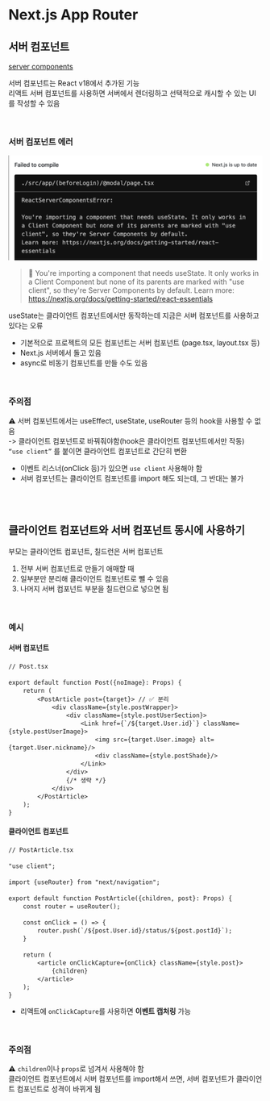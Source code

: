 # Next.js App Router

## 서버 컴포넌트

[server components](https://nextjs.org/docs/app/building-your-application/rendering/server-components)

서버 컴포넌트는 React v18에서 추가된 기능  
리액트 서버 컴포넌트를 사용하면 서버에서 렌더링하고 선택적으로 캐시할 수 있는 UI를 작성할 수 있음 

<br>

### 서버 컴포넌트 에러 

![](../Images/Next_서버컴포넌트에러.png)

> 🚨 You're importing a component that needs useState. It only works in a Client Component but none of its parents are marked with "use client", so they're Server Components by default.
Learn more: https://nextjs.org/docs/getting-started/react-essentials

useState는 클라이언트 컴포넌트에서만 동작하는데 지금은 서버 컴포넌트를 사용하고 있다는 오류

* 기본적으로 프로젝트의 모든 컴포넌트는 서버 컴포넌트 (page.tsx, layout.tsx 등)
* Next.js 서버에서 돌고 있음
* async로 비동기 컴포넌트를 만들 수도 있음

<br>

### 주의점 

⚠️ 서버 컴포넌트에서는 useEffect, useState, useRouter 등의 hook을 사용할 수 없음  
-> 클라이언트 컴포넌트로 바꿔줘야함(hook은 클라이언트 컴포넌트에서만 작동)   
`“use client”` 를 붙이면 클라이언트 컴포넌트로 간단히 변환 

* 이벤트 리스너(onClick 등)가 있으면 `use client` 사용해야 함 
* 서버 컴포넌트는 클라이언트 컴포넌트를 import 해도 되는데, 그 반대는 불가

<br><br>

## 클라이언트 컴포넌트와 서버 컴포넌트 동시에 사용하기

부모는 클라이언트 컴포넌트, 칠드런은 서버 컴포넌트 

1. 전부 서버 컴포넌트로 만들기 애매할 때 
2. 일부분만 분리해 클라이언트 컴포넌트로 뺄 수 있음 
3. 나머지 서버 컴포넌트 부분을 칠드런으로 넣으면 됨

<br>

### 예시

#### 서버 컴포넌트 

```tsx
// Post.tsx

export default function Post({noImage}: Props) {
    return (
        <PostArticle post={target}> // ✅ 분리
            <div className={style.postWrapper}>
                <div className={style.postUserSection}>
                    <Link href={`/${target.User.id}`} className={style.postUserImage}>
                        <img src={target.User.image} alt={target.User.nickname}/>
                        <div className={style.postShade}/>
                    </Link>
                </div>
                {/* 생략 */}
            </div>
        </PostArticle>
    );
}
```

#### 클라이언트 컴포넌트

```tsx
// PostArticle.tsx

"use client";

import {useRouter} from "next/navigation";

export default function PostArticle({children, post}: Props) {
    const router = useRouter();

    const onClick = () => {
        router.push(`/${post.User.id}/status/${post.postId}`);
    }

    return (
        <article onClickCapture={onClick} className={style.post}>
            {children}
        </article>
    );
}
```

* 리액트에 `onClickCapture`를 사용하면 **이벤트 캡처링** 가능

<br>

### 주의점

⚠️ `children`이나 `props`로 넘겨서 사용해야 함   
클라이언트 컴포넌트에서 서버 컴포넌트를 import해서 쓰면, 서버 컴포넌트가 클라이언트 컴포넌트로 성격이 바뀌게 됨
